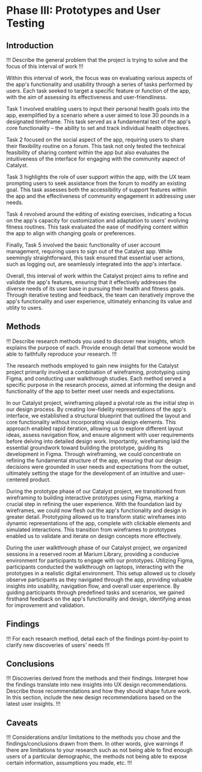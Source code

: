 # Phase III: Prototypes and User Testing

## Introduction

!!! Describe the general problem that the project is trying to solve and the focus of this interval of work !!!

Within this interval of work, the focus was on evaluating various aspects of the app's functionality and usability through a series of tasks performed by users. Each task seeked to target a specific feature or function of the app, with the aim of assessing its effectiveness and user-friendliness.

Task 1 involved enabling users to input their personal health goals into the app, exemplified by a scenario where a user aimed to lose 30 pounds in a designated timeframe. This task served as a fundamental test of the app's core functionality – the ability to set and track individual health objectives.

Task 2 focused on the social aspect of the app, requiring users to share their flexibility routine on a forum. This task not only tested the technical feasibility of sharing content within the app but also evaluates the intuitiveness of the interface for engaging with the community aspect of Catalyst.

Task 3 highlights the role of user support within the app, with the UX team prompting users to seek assistance from the forum to modify an existing goal. This task assesses both the accessibility of support features within the app and the effectiveness of community engagement in addressing user needs.

Task 4 revolved around the editing of existing exercises, indicating a focus on the app's capacity for customization and adaptation to users' evolving fitness routines. This task evaluated the ease of modifying content within the app to align with changing goals or preferences.

Finally, Task 5 involved the basic functionality of user account management, requiring users to sign out of the Catalyst app. While seemingly straightforward, this task ensured that essential user actions, such as logging out, are seamlessly integrated into the app's interface.

Overall, this interval of work within the Catalyst project aims to refine and validate the app's features, ensuring that it effectively addresses the diverse needs of its user base in pursuing their health and fitness goals. Through iterative testing and feedback, the team can iteratively improve the app's functionality and user experience, ultimately enhancing its value and utility to users.

## Methods

!!! Describe research methods you used to discover new insights, which explains the purpose of each. Provide enough detail that someone would be able to faithfully reproduce your research. !!!

The research methods employed to gain new insights for the Catalyst project primarily involved a combination of wireframing, prototyping using Figma, and conducting user walkthrough studies. Each method served a specific purpose in the research process, aimed at informing the design and functionality of the app to better meet user needs and expectations.

In our Catalyst project, wireframing played a pivotal role as the initial step in our design process. By creating low-fidelity representations of the app's interface, we established a structural blueprint that outlined the layout and core functionality without incorporating visual design elements. This approach enabled rapid iteration, allowing us to explore different layout ideas, assess navigation flow, and ensure alignment with user requirements before delving into detailed design work. Importantly, wireframing laid the essential groundwork toward building the prototype, guiding its development in Figma. Through wireframing, we could concentrate on refining the fundamental structure of the app, ensuring that our design decisions were grounded in user needs and expectations from the outset, ultimately setting the stage for the development of an intuitive and user-centered product.

During the prototype phase of our Catalyst project, we transitioned from wireframing to building interactive prototypes using Figma, marking a crucial step in refining the user experience. With the foundation laid by wireframes, we could now flesh out the app's functionality and design in greater detail. Prototyping allowed us to transform static wireframes into dynamic representations of the app, complete with clickable elements and simulated interactions. This transition from wireframes to prototypes enabled us to validate and iterate on design concepts more effectively.

During the user walkthrough phase of our Catalyst project, we organized sessions in a reserved room at Marium Library, providing a conducive environment for participants to engage with our prototypes. Utilizing Figma, participants conducted the walkthrough on laptops, interacting with the prototypes in a realistic digital environment. This setup allowed us to closely observe participants as they navigated through the app, providing valuable insights into usability, navigation flow, and overall user experience. By guiding participants through predefined tasks and scenarios, we gained firsthand feedback on the app's functionality and design, identifying areas for improvement and validation.

## Findings

!!! For each research method, detail each of the findings point-by-point to clarify new discoveries of users' needs !!!

## Conclusions

!!! Discoveries derived from the methods and their findings. Interpret how the findings translate into new insights into UX design recommendations. Describe those recommendations and how they should shape future work. In this section, include the new design recommendations based on the latest user insights. !!!

## Caveats

!!! Considerations and/or limitations to the methods you chose and the findings/conclusions drawn from them. In other words, give warnings if there are limitations to your research such as not being able to find enough users of a particular demographic, the methods not being able to expose certain information, assumptions you made, etc. !!!
